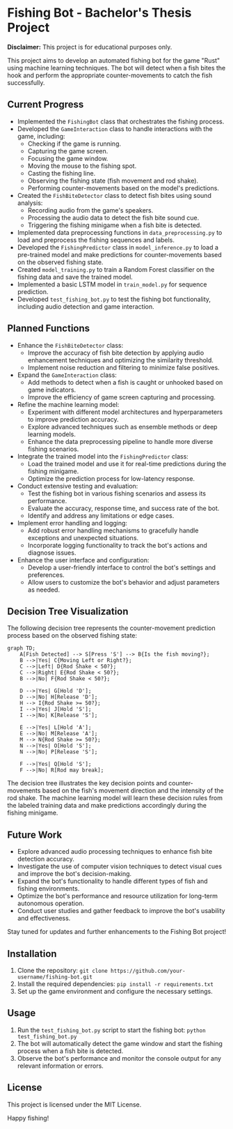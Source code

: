 # Fishing Bot - Bachelor's Thesis Project

**Disclaimer:** This project is for educational purposes only.

This project aims to develop an automated fishing bot for the game "Rust" using machine learning techniques. The bot will detect when a fish bites the hook and perform the appropriate counter-movements to catch the fish successfully.

## Current Progress

- Implemented the `FishingBot` class that orchestrates the fishing process.
- Developed the `GameInteraction` class to handle interactions with the game, including:
   - Checking if the game is running.
   - Capturing the game screen.
   - Focusing the game window.
   - Moving the mouse to the fishing spot.
   - Casting the fishing line.
   - Observing the fishing state (fish movement and rod shake).
   - Performing counter-movements based on the model's predictions.
- Created the `FishBiteDetector` class to detect fish bites using sound analysis:
   - Recording audio from the game's speakers.
   - Processing the audio data to detect the fish bite sound cue.
   - Triggering the fishing minigame when a fish bite is detected.
- Implemented data preprocessing functions in `data_preprocessing.py` to load and preprocess the fishing sequences and labels.
- Developed the `FishingPredictor` class in `model_inference.py` to load a pre-trained model and make predictions for counter-movements based on the observed fishing state.
- Created `model_training.py` to train a Random Forest classifier on the fishing data and save the trained model.
- Implemented a basic LSTM model in `train_model.py` for sequence prediction.
- Developed `test_fishing_bot.py` to test the fishing bot functionality, including audio detection and game interaction.

## Planned Functions

- Enhance the `FishBiteDetector` class:
   - Improve the accuracy of fish bite detection by applying audio enhancement techniques and optimizing the similarity threshold.
   - Implement noise reduction and filtering to minimize false positives.
- Expand the `GameInteraction` class:
   - Add methods to detect when a fish is caught or unhooked based on game indicators.
   - Improve the efficiency of game screen capturing and processing.
- Refine the machine learning model:
   - Experiment with different model architectures and hyperparameters to improve prediction accuracy.
   - Explore advanced techniques such as ensemble methods or deep learning models.
   - Enhance the data preprocessing pipeline to handle more diverse fishing scenarios.
- Integrate the trained model into the `FishingPredictor` class:
   - Load the trained model and use it for real-time predictions during the fishing minigame.
   - Optimize the prediction process for low-latency response.
- Conduct extensive testing and evaluation:
   - Test the fishing bot in various fishing scenarios and assess its performance.
   - Evaluate the accuracy, response time, and success rate of the bot.
   - Identify and address any limitations or edge cases.
- Implement error handling and logging:
   - Add robust error handling mechanisms to gracefully handle exceptions and unexpected situations.
   - Incorporate logging functionality to track the bot's actions and diagnose issues.
- Enhance the user interface and configuration:
   - Develop a user-friendly interface to control the bot's settings and preferences.
   - Allow users to customize the bot's behavior and adjust parameters as needed.

## Decision Tree Visualization

The following decision tree represents the counter-movement prediction process based on the observed fishing state:

```mermaid
graph TD;
    A[Fish Detected] --> S[Press 'S'] --> B{Is the fish moving?};
    B -->|Yes| C{Moving Left or Right?};
    C -->|Left| D{Rod Shake < 50?};
    C -->|Right| E{Rod Shake < 50?};
    B -->|No| F{Rod Shake < 50?};
   
    D -->|Yes| G[Hold 'D'];
    D -->|No| H[Release 'D'];
    H --> I{Rod Shake >= 50?};
    I -->|Yes| J[Hold 'S'];
    I -->|No| K[Release 'S'];
   
    E -->|Yes| L[Hold 'A'];
    E -->|No| M[Release 'A'];
    M --> N{Rod Shake >= 50?};
    N -->|Yes| O[Hold 'S'];
    N -->|No| P[Release 'S'];
   
    F -->|Yes| Q[Hold 'S'];
    F -->|No| R[Rod may break];
```

The decision tree illustrates the key decision points and counter-movements based on the fish's movement direction and the intensity of the rod shake. The machine learning model will learn these decision rules from the labeled training data and make predictions accordingly during the fishing minigame.

## Future Work

- Explore advanced audio processing techniques to enhance fish bite detection accuracy.
- Investigate the use of computer vision techniques to detect visual cues and improve the bot's decision-making.
- Expand the bot's functionality to handle different types of fish and fishing environments.
- Optimize the bot's performance and resource utilization for long-term autonomous operation.
- Conduct user studies and gather feedback to improve the bot's usability and effectiveness.

Stay tuned for updates and further enhancements to the Fishing Bot project!

## Installation

1. Clone the repository: `git clone https://github.com/your-username/fishing-bot.git`
2. Install the required dependencies: `pip install -r requirements.txt`
3. Set up the game environment and configure the necessary settings.

## Usage

1. Run the `test_fishing_bot.py` script to start the fishing bot: `python test_fishing_bot.py`
2. The bot will automatically detect the game window and start the fishing process when a fish bite is detected.
3. Observe the bot's performance and monitor the console output for any relevant information or errors.

## License

This project is licensed under the MIT License.

Happy fishing!